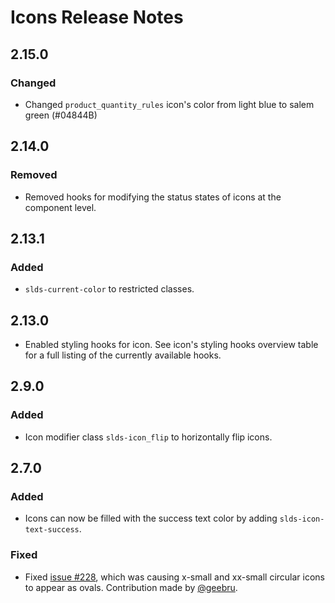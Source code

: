 <!-- Release notes authoring guidelines: http://keepachangelog.com/ -->

# Icons Release Notes

<!-- ## [Unreleased] -->

## 2.15.0

### Changed

- Changed `product_quantity_rules` icon's color from light blue to salem green (#04844B)
## 2.14.0

### Removed

- Removed hooks for modifying the status states of icons at the component level.

## 2.13.1

### Added

- `slds-current-color` to restricted classes.

## 2.13.0

- Enabled styling hooks for icon. See icon's styling hooks overview table for a full listing of the currently available hooks.

## 2.9.0

### Added

- Icon modifier class `slds-icon_flip` to horizontally flip icons.

## 2.7.0

### Added

- Icons can now be filled with the success text color by adding `slds-icon-text-success`.

### Fixed

- Fixed [issue #228](https://github.com/salesforce-ux/design-system/issues/228), which was causing x-small and xx-small circular icons to appear as ovals. Contribution made by [@geebru](https://github.com/geebru).
